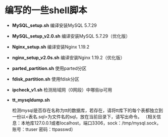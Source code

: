 # 编写的一些shell脚本
- **MySQL_setup.sh**  编译安装MySQL 5.7.29
- **MySQL_setup_v2.0.sh**  编译安装MySQL 5.7.29（优化版）
- **Nginx_setup.sh**  编译安装Nginx 1.19.2
- **nginx_setup_v2.0s.sh**  编译安装Nginx 1.19.2（优化版）
- **parted_partition.sh**  使用parted分区
- **fdisk_partition.sh**  使用fdisk分区

- **ipcheck_v1.sh** 检测局域网（0网段）中哪些ip可用

- **tt_mysqldump.sh**

    检测mysql是否存在名称为tt的数据库，若存在，请将tt库下的每个表都独立到一份以<表名.sql>为文件名的sql，放在当前目录下，请写出命令。
    （相关信息：本地库127.0.0.1或者localhost，端口3306，sock：/tmp/mysql.sock，账号：ttuser 密码：ttpasswd）